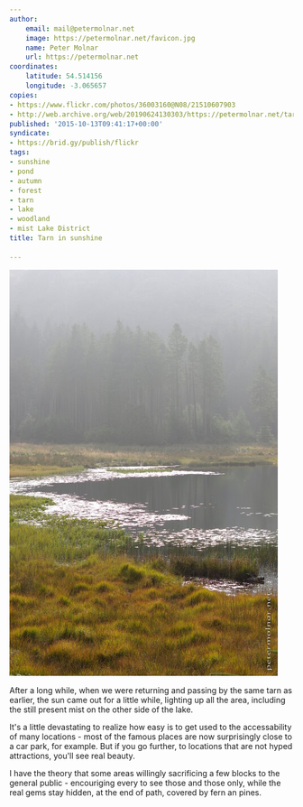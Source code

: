 ```yaml
---
author:
    email: mail@petermolnar.net
    image: https://petermolnar.net/favicon.jpg
    name: Peter Molnar
    url: https://petermolnar.net
coordinates:
    latitude: 54.514156
    longitude: -3.065657
copies:
- https://www.flickr.com/photos/36003160@N08/21510607903
- http://web.archive.org/web/20190624130303/https://petermolnar.net/tarn-in-sunshine/
published: '2015-10-13T09:41:17+00:00'
syndicate:
- https://brid.gy/publish/flickr
tags:
- sunshine
- pond
- autumn
- forest
- tarn
- lake
- woodland
- mist Lake District
title: Tarn in sunshine

---
```


![](tarn-in-sunshine.jpg)

After a long while, when we were returning and passing by the same tarn
as earlier, the sun came out for a little while, lighting up all the
area, including the still present mist on the other side of the lake.

It's a little devastating to realize how easy is to get used to the
accessability of many locations - most of the famous places are now
surprisingly close to a car park, for example. But if you go further, to
locations that are not hyped attractions, you'll see real beauty.

I have the theory that some areas willingly sacrificing a few blocks to
the general public - encouriging every to see those and those only,
while the real gems stay hidden, at the end of path, covered by fern an
pines.